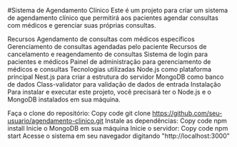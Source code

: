 #Sistema de Agendamento Clínico
Este é um projeto para criar um sistema de agendamento clínico que permitirá aos pacientes agendar consultas com médicos e gerenciar suas próprias consultas.

Recursos
Agendamento de consultas com médicos específicos
Gerenciamento de consultas agendadas pelo paciente
Recursos de cancelamento e reagendamento de consultas
Sistema de login para pacientes e médicos
Painel de administração para gerenciamento de médicos e consultas
Tecnologias utilizadas
Node.js como plataforma principal
Nest.js para criar a estrutura do servidor
MongoDB como banco de dados
Class-validator para validação de dados de entrada
Instalação
Para instalar e executar este projeto, você precisará ter o Node.js e o MongoDB instalados em sua máquina.

Faça o clone do repositório:
Copy code
git clone https://github.com/seu-usuario/agendamento-clinico.git
Instale as dependências:
Copy code
npm install
Inicie o MongoDB em sua máquina
Inicie o servidor:
Copy code
npm start
Acesse o sistema em seu navegador digitando "http://localhost:3000"
